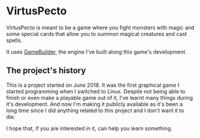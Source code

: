 # VirtusPecto
VirtusPecto is meant to be a game where you fight monsters with magic and some special cards that allow you to summon magical creatures and cast spells.

It uses [GameBuilder](https://github.com/M4rtin23/GameBuilder), the engine I've built along this game's development.


## The project's history
This is a project started on June 2018. It was the first graphical game I started programming when I switched to Linux.
Despite not being able to finish or even make a playable game out of it, I've learnt many things during it's development. And now I'm making it publicly available as it's been a long time since I did anything related to this project and I don't want it to die.

I hope that, if you are interested in it, can help you learn something.
